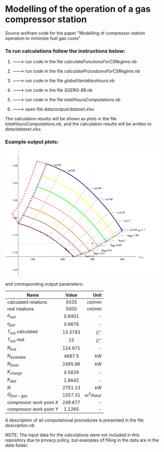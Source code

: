 # Modelling of the operation of a gas compressor station

Source wolfram code for the paper "Modelling of compressor station operation to minimize fuel gas costs" 

### To run calculations follow the instructions below:

1. ---> run code in the file _calculateFunctionsForCSRegime.nb_

2. ---> run code in the file _calculateProceduresForCSRegime.nb_

3. ---> run code in the file _globalVariablesHours.nb_

4. ---> run code in the file _SGERG-88.nb_

5. ---> run code in the file _totalHoursComputations.nb_

6. ---> open file _data/output/dataset.xlsx_

The calculation results will be shown as plots in the file _totalHoursComputations.nb_, and the calculation results will be written to _data/dataset.xlsx_.

### Example output plots:

![plot](https://github.com/zhus-dika/math_modelling_compressor_unit/blob/main/data/output/example_figs/01.02_02.png)

and corresponding output parameters:


| Name                    |      Value      |  Unit    |
|----------               |:-------------:  |------:   |
|calculated rotations     | $5035$          |$rot/min$ |
| real rotations          | $5000$          |$rot/min$ |
| $\tilde{n}_{red}$       | $0.9401$        |    -     |
| $\eta_{pol}$            | $0.6676$        |    -     |
| $T_{out}$ calculated    | $13.3783$       |$C^\circ$ |
| $T_{out}$ real          | $15$            |$C^\circ$ |
| $N_{red}$               | $124.671$       |    -     |
| $N_{available}$         | $4887.5$        |  $kW$    |
| $N_{inner}$             | $2495.96$       |  $kW$    |
| $K_{charge}$            | $0.5629$        |    -     |
| $K_{dist}$              | $1.8642$        |    -     |
| $N$                     | $2751.13$       |   $kW$   |
| $Q_{fuel-gas}$          | $1557.31$       |$m^3/hour$|
|compressor work point $X$| $249.677$       |    -     |
|compressor work point $Y$| $1.1265$        |    -     |

A description of all computational procedures is presented in the file _description.nb_.

NOTE: The input data for the calculations were not included in this repository due to privacy policy, but examples of filling in the data are in the _data_ folder.
